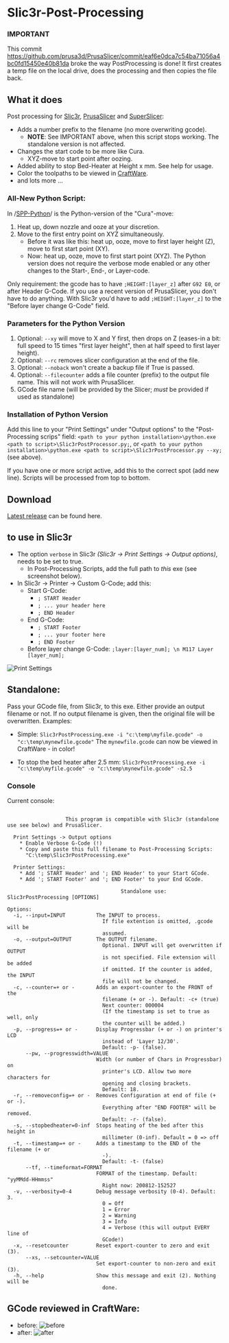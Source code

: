 # Slic3r-Post-Processing

### IMPORTANT
This commit https://github.com/prusa3d/PrusaSlicer/commit/eaf6e0dca7c54ba71056a4bc0fd15450e40b81da broke the way PostProcessing is done! It first creates a temp file on the local drive, does the processing and then copies the file back.

## What it does
Post processing for [Slic3r](http://slic3r.org), [PrusaSlicer](https://www.prusa3d.com/prusaslicer/) and [SuperSlicer](https://github.com/supermerill/SuperSlicer):

* Adds a number prefix to the filename (no more overwriting gcode).
  * **NOTE**: See IMPORTANT above, when this script stops working. The standalone version is not affected. 
* Changes the start code to be more like Cura.
  * XYZ-move to start point after oozing.
* Added ability to stop Bed-Heater at Height x mm. See help for usage.
* Color the toolpaths to be viewed in [CraftWare](https://craftunique.com/craftware).
* and lots more ...

### All-New Python Script:
In /[SPP-Python](https://github.com/foreachthing/Slic3rPostProcessing/tree/master/SPP-Python)/ is the Python-version of the "Cura"-move:
1. Heat up, down nozzle and ooze at your discretion.
1. Move to the first entry point on XYZ simultaneously.
    - Before it was like this: heat up, ooze, move to first layer height (Z), move to first start point (XY).
    - Now: heat up, ooze, move to first start point (XYZ).
The Python version does not require the verbose mode enabled or any other changes to the Start-, End-, or Layer-code.

Only requirement: the gcode has to have `;HEIGHT:[layer_z]` after `G92 E0`, or after Header G-Code. If you use a recent version of PrusaSlicer, you don't have to do anything. With Slic3r you'd have to add `;HEIGHT:[layer_z]` to the "Before layer change G-Code" field.

### Parameters for the Python Version
1. Optional: `--xy` will move to X and Y first, then drops on Z (eases-in a bit: full speed to 15 times "first layer height", then at half speed to first layer height).
2. Optional: `--rc` removes slicer configuration at the end of the file.
3. Optional: `--noback` won't create a backup file if True is passed.
4. Optional: `--filecounter` adds a file counter (prefix) to the output file name. This will not work with PrusaSlicer.
5. GCode file name (will be provided by the Slicer; _must_ be provided if used as standalone)


### Installation of Python Version
Add this line to your "Print Settings" under "Output options" to the "Post-Processing scrips" field:
`<path to your python installation>\python.exe <path to script>\Slic3rPostProcessor.py;`, 
or `<path to your python installation>\python.exe <path to script>\Slic3rPostProcessor.py --xy;` (see above).

If you have one or more script active, add this to the correct spot (add new line). Scripts will be processed from top to bottom.


## Download
[Latest release](https://github.com/foreachthing/Slic3rPostProcessing/releases) can be found here.

## to use in Slic3r
* The option `verbose` in Slic3r _(Slic3r -> Print Settings -> Output options)_, needs to be set to true.
  * In Post-Processing Scripts, add the full path to _this_ exe (see screenshot below).
* In Slic3r -> Printer -> Custom G-Code; add this:
  * Start G-Code:
    * `; START Header`
    * `; ... your header here`
    * `; END Header`
  * End G-Code:
    * `; START Footer`
    * `; ... your footer here`
    * `; END Footer`
  * Before layer change G-Code: `;layer:[layer_num]; \n M117 Layer [layer_num];`
  
![Print Settings](https://github.com/foreachthing/Slic3rPostProcessing/blob/master/misc/slic3r_print_settings.png)


## Standalone:
Pass your GCode file, from Slic3r, to this exe. Either provide an output filename or not. If no output filename is given, then the original file will be overwritten.
Examples:
- Simple: `Slic3rPostProcessing.exe -i "c:\temp\myfile.gcode" -o "c:\temp\mynewfile.gcode"`
  The `mynewfile.gcode` can now be viewed in CraftWare - in color!

- To stop the bed heater after 2.5 mm:
  `Slic3rPostProcessing.exe -i "c:\temp\myfile.gcode" -o "c:\temp\mynewfile.gcode" -s2.5`

### Console
Current console:

<!-- ![console](https://github.com/foreachthing/Slic3rPostProcessing/blob/master/misc/console.png) -->


```

                   This program is compatible with Slic3r (standalone use see below) and PrusaSlicer.                   

  Print Settings -> Output options
    * Enable Verbose G-Code (!)
    * Copy and paste this full filename to Post-Processing Scripts:
      "C:\temp\Slic3rPostProcessing.exe"

  Printer Settings:
    * Add '; START Header' and '; END Header' to your Start GCode.
    * Add '; START Footer' and '; END Footer' to your End GCode.

                                     Standalone use: Slic3rPostProcessing [OPTIONS]                                     

Options:
  -i, --input=INPUT          The INPUT to process.
                               If file extention is omitted, .gcode will be
                               assumed.
  -o, --output=OUTPUT        The OUTPUT filename.
                               Optional. INPUT will get overwritten if OUTPUT
                               is not specified. File extension will be added
                               if omitted. If the counter is added, the INPUT
                               file will not be changed.
  -c, --counter=+ or -       Adds an export-counter to the FRONT of the
                               filename (+ or -). Default: -c+ (true)
                               Next counter: 000004
                               (If the timestamp is set to true as well, only
                               the counter will be added.)
  -p, --progress=+ or -      Display Progressbar (+ or -) on printer's LCD
                               instead of 'Layer 12/30'.
                               Default: -p- (false).
      --pw, --progresswidth=VALUE
                             Width (or number of Chars in Progressbar) on
                               printer's LCD. Allow two more characters for
                               opening and closing brackets.
                               Default: 18.
  -r, --removeconfig=+ or -  Removes Configuration at end of file (+ or -).
                               Everything after "END FOOTER" will be removed.
                               Default: -r- (false).
  -s, --stopbedheater=0-inf  Stops heating of the bed after this height in
                               millimeter (0-inf). Default = 0 => off
  -t, --timestamp=+ or -     Adds a timestamp to the END of the filename (+ or
                               -).
                               Default: -t- (false)
      --tf, --timeformat=FORMAT
                             FORMAT of the timestamp. Default: "yyMMdd-HHmmss"
                               Right now: 200812-152527
  -v, --verbosity=0-4        Debug message verbosity (0-4). Default: 3.
                               0 = Off
                               1 = Error
                               2 = Warning
                               3 = Info
                               4 = Verbose (this will output EVERY line of
                               GCode!)
  -x, --resetcounter         Reset export-counter to zero and exit (3).
      --xs, --setcounter=VALUE
                             Set export-counter to non-zero and exit (3).
  -h, --help                 Show this message and exit (2). Nothing will be
                               done.

```


## GCode reviewed in CraftWare:
* before:
![before](https://github.com/foreachthing/Slic3rPostProcessing/blob/master/misc/slicer_before.png)
* after:
![after](https://github.com/foreachthing/Slic3rPostProcessing/blob/master/misc/slicer_after.png)
